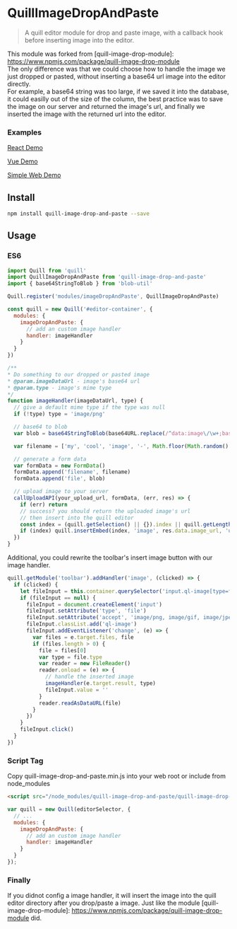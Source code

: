 # QuillImageDropAndPaste
> A quill editor module for drop and paste image, with a callback hook before inserting image into the editor.

This module was forked from [quill-image-drop-module]: https://www.npmjs.com/package/quill-image-drop-module <br>
The only difference was that we could choose how to handle the image we just dropped or pasted, without inserting a base64 url image into the editor directly. <br>
For example, a base64 string was too large, if we saved it into the database, it could easilly out of the size of the column, the best practice was to save the image on our server and returned the image's url, and finally we inserted the image with the returned url into the editor. <br>


### Examples

[React Demo](https://github.com/chenjuneking/quill-image-drop-and-paste/tree/master/example/react-demo)

[Vue Demo](https://github.com/chenjuneking/quill-image-drop-and-paste/tree/master/example/vue-demo)

[Simple Web Demo](https://github.com/chenjuneking/quill-image-drop-and-paste/tree/master/example/web-demo)


## Install
```bash
npm install quill-image-drop-and-paste --save
```

## Usage

### ES6

```javascript
import Quill from 'quill'
import QuillImageDropAndPaste from 'quill-image-drop-and-paste'
import { base64StringToBlob } from 'blob-util'

Quill.register('modules/imageDropAndPaste', QuillImageDropAndPaste)

const quill = new Quill('#editor-container', {
  modules: {
    imageDropAndPaste: {
      // add an custom image handler
      handler: imageHandler
    }
  }
})

/**
* Do something to our dropped or pasted image
* @param.imageDataUrl - image's base64 url
* @param.type - image's mime type
*/
function imageHandler(imageDataUrl, type) {
  // give a default mime type if the type was null
  if (!type) type = 'image/png'

  // base64 to blob
  var blob = base64StringToBlob(base64URL.replace(/^data:image\/\w+;base64,/, ''), type)

  var filename = ['my', 'cool', 'image', '-', Math.floor(Math.random() * 1e12), '-', new Date().getTime(), '.', type.match(/^image\/(\w+)$/i)[1]].join('')

  // generate a form data
  var formData = new FormData()
  formData.append('filename', filename)
  formData.append('file', blob)

  // upload image to your server
  callUploadAPI(your_upload_url, formData, (err, res) => {
    if (err) return
    // success? you should return the uploaded image's url
    // then insert into the quill editor
    const index = (quill.getSelection() || {}).index || quill.getLength()
    if (index) quill.insertEmbed(index, 'image', res.data.image_url, 'user')
  })
}
```

Additional, you could rewrite the toolbar's insert image button with our image handler.

```javascript
quill.getModule('toolbar').addHandler('image', (clicked) => {
  if (clicked) {
    let fileInput = this.container.querySelector('input.ql-image[type=file]')
    if (fileInput == null) {
      fileInput = document.createElement('input')
      fileInput.setAttribute('type', 'file')
      fileInput.setAttribute('accept', 'image/png, image/gif, image/jpeg, image/bmp, image/x-icon')
      fileInput.classList.add('ql-image')
      fileInput.addEventListener('change', (e) => {
        var files = e.target.files, file
        if (files.length > 0) {
          file = files[0]
          var type = file.type
          var reader = new FileReader()
          reader.onload = (e) => {
            // handle the inserted image
            imageHandler(e.target.result, type)
            fileInput.value = ''
          }
          reader.readAsDataURL(file)
        }
      })
    }
    fileInput.click()
  }
})
```

### Script Tag

Copy quill-image-drop-and-paste.min.js into your web root or include from node_modules

```html
<script src="/node_modules/quill-image-drop-and-paste/quill-image-drop-and-paste.min.js"></script>
```

```javascript
var quill = new Quill(editorSelector, {
  // ...
  modules: {
    imageDropAndPaste: {
      // add an custom image handler
      handler: imageHandler
    }
  }
});
```

### Finally

If you didnot config a image handler, it will insert the image into the quill editor directory after you drop/paste a image.
Just like the module [quill-image-drop-module]: https://www.npmjs.com/package/quill-image-drop-module did.


































